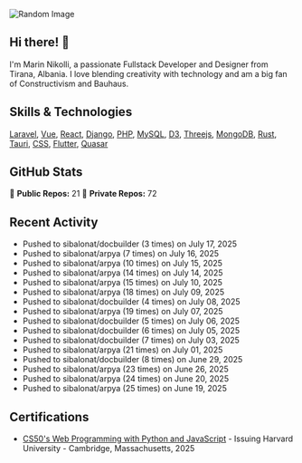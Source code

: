 ![Random Image](assets/4.png)
## Hi there! 👋

I'm Marin Nikolli, a passionate Fullstack Developer and Designer from Tirana, Albania. I love blending creativity with technology and am a big fan of Constructivism and Bauhaus.

## Skills & Technologies

[Laravel](https://laravel.com/), [Vue](https://vuejs.org/), [React](https://react.dev/), [Django](https://www.djangoproject.com/), [PHP](https://www.php.net/), [MySQL](https://www.mysql.com/), [D3](https://d3js.org/), [Threejs](https://threejs.org/), [MongoDB](https://www.mongodb.com/?msockid=18f41f88c021681c2a650aaac1546995), [Rust](https://www.rust-lang.org/), [Tauri](https://tauri.app/), [CSS](https://css3.com/), [Flutter](https://flutter.dev/), [Quasar](https://quasar.dev/)

## GitHub Stats

🌟 **Public Repos:** 21
🌟 **Private Repos:** 72  

## Recent Activity
- Pushed to sibalonat/docbuilder (3 times) on July 17, 2025
- Pushed to sibalonat/arpya (7 times) on July 16, 2025
- Pushed to sibalonat/arpya (10 times) on July 15, 2025
- Pushed to sibalonat/arpya (14 times) on July 14, 2025
- Pushed to sibalonat/arpya (15 times) on July 10, 2025
- Pushed to sibalonat/arpya (18 times) on July 09, 2025
- Pushed to sibalonat/docbuilder (4 times) on July 08, 2025
- Pushed to sibalonat/arpya (19 times) on July 07, 2025
- Pushed to sibalonat/docbuilder (5 times) on July 06, 2025
- Pushed to sibalonat/docbuilder (6 times) on July 05, 2025
- Pushed to sibalonat/docbuilder (7 times) on July 03, 2025
- Pushed to sibalonat/arpya (21 times) on July 01, 2025
- Pushed to sibalonat/docbuilder (8 times) on June 29, 2025
- Pushed to sibalonat/arpya (23 times) on June 26, 2025
- Pushed to sibalonat/arpya (24 times) on June 20, 2025
- Pushed to sibalonat/arpya (25 times) on June 19, 2025



## Certifications

- [CS50's Web Programming with
Python and JavaScript](https://certificates.cs50.io/faf4470c-c773-489d-bc3e-b0086a8a5404.pdf?size=letter) - Issuing Harvard University - Cambridge, Massachusetts, 2025
